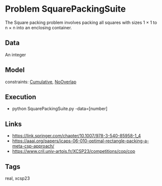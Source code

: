 # Problem SquarePackingSuite

The Square packing problem involves packing all squares with sizes 1 × 1 to n × n into an enclosing container.

## Data
  An integer

## Model
  constraints: [Cumulative](http://pycsp.org/documentation/constraints/Cumulative), [NoOverlap](http://pycsp.org/documentation/constraints/NoOverlap)

## Execution
  - python SquarePackingSuite.py -data=[number]

## Links
  - https://link.springer.com/chapter/10.1007/978-3-540-85958-1_4
  - https://aaai.org/papers/icaps-06-010-optimal-rectangle-packing-a-meta-csp-approach/
  - https://www.cril.univ-artois.fr/XCSP23/competitions/cop/cop

## Tags
  real, xcsp23

